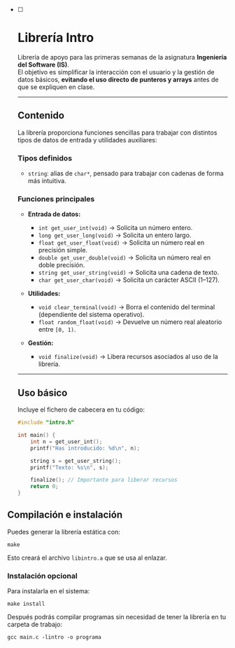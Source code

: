- [ ] # Librería Intro

  Librería de apoyo para las primeras semanas de la asignatura **Ingeniería del Software (IS)**.  
  El objetivo es simplificar la interacción con el usuario y la gestión de datos básicos, **evitando el uso directo de punteros y arrays** antes de que se expliquen en clase.

  ---

  ## Contenido

  La librería proporciona funciones sencillas para trabajar con distintos tipos de datos de entrada y utilidades auxiliares:

  ### Tipos definidos
  - `string`: alias de `char*`, pensado para trabajar con cadenas de forma más intuitiva.

  ### Funciones principales

  - **Entrada de datos:**
    - `int get_user_int(void)` → Solicita un número entero.
    - `long get_user_long(void)` → Solicita un entero largo.
    - `float get_user_float(void)` → Solicita un número real en precisión simple.
    - `double get_user_double(void)` → Solicita un número real en doble precisión.
    - `string get_user_string(void)` → Solicita una cadena de texto.
    - `char get_user_char(void)` → Solicita un carácter ASCII (1–127).

  - **Utilidades:**
    - `void clear_terminal(void)` → Borra el contenido del terminal (dependiente del sistema operativo).
    - `float random_float(void)` → Devuelve un número real aleatorio entre `[0, 1)`.

  - **Gestión:**
    - `void finalize(void)` → Libera recursos asociados al uso de la librería.

  ---

  ## Uso básico

  Incluye el fichero de cabecera en tu código:

  ```c
  #include "intro.h"
  
  int main() {
      int n = get_user_int();
      printf("Has introducido: %d\n", n);
  
      string s = get_user_string();
      printf("Texto: %s\n", s);
  
      finalize(); // Importante para liberar recursos
      return 0;
  }

## Compilación e instalación

Puedes generar la librería estática con:

```
make
```

Esto creará el archivo `libintro.a` que se usa al enlazar.

### Instalación opcional

Para instalarla en el sistema:

```
make install
```

Después podrás compilar programas sin necesidad de tener la librería en tu carpeta de trabajo:

```
gcc main.c -lintro -o programa
```
